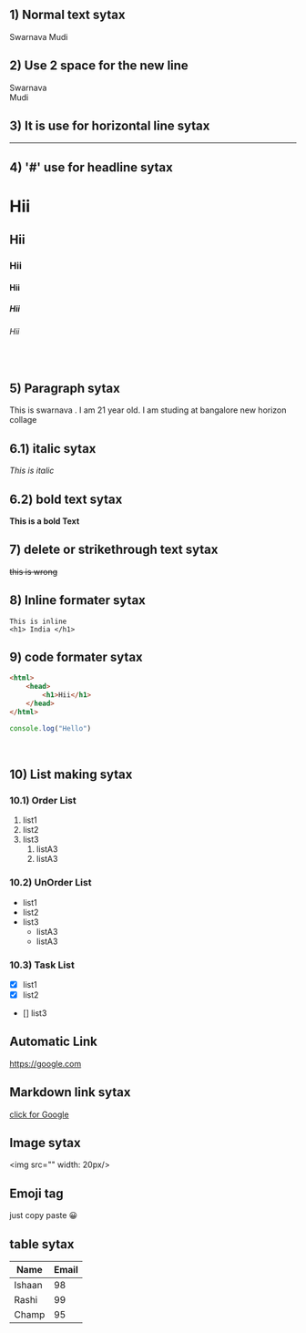 <!-- markdown tutorial-->

## 1) Normal text sytax
Swarnava Mudi

## 2) Use 2 space for the new line
Swarnava  
Mudi

## 3) It is use for horizontal line sytax
--- 

## 4) '#' use for headline sytax

# Hii <!-- it is h1 tag and atomaticlly one underline added by-default. -->
## Hii <!-- h2 -->
### Hii <!-- h3 -->
#### Hii <!-- h4 -->
##### Hii <!-- h5 -->
###### Hii <!-- h6 -->
<br>

## 5) Paragraph sytax 
<p>This is swarnava . I am 21 year old. I am studing at bangalore new horizon collage
</p>

## 6.1) italic sytax 
_This is italic_

## 6.2) bold text sytax
__This is a bold Text__

## 7) delete or strikethrough text sytax
~~this is wrong~~

## 8) Inline formater sytax
`This is inline`  
`<h1> India </h1>`

## 9) code formater sytax

```html
<html>
    <head>
        <h1>Hii</h1>
    </head>
</html>
```
<!-- If ia use keyword like js it will give js format. -->
```javascript
console.log("Hello")
```
<br>

## 10) List making sytax

### 10.1) Order List
1. list1
2. list2
3. list3 
    1. listA3
    2. listA3

### 10.2) UnOrder List
- list1
- list2
- list3 
    - listA3
    - listA3

### 10.3) Task List
- [x] list1
- [x] list2
- [] list3 

## Automatic Link
https://google.com

## Markdown link sytax
[click for Google](https://google.com)

## Image sytax
<img src="" width: 20px/>

## Emoji tag
  just copy paste 😀

## table sytax
| Name | Email | 
| ---- | ---- |
| Ishaan | 98 |
|Rashi | 99 |
|Champ | 95 |